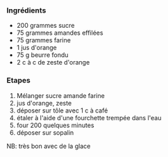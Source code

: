 ### Ingrédients
* 200 grammes sucre
* 75 grammes amandes effilées
* 75 grammes farine
* 1 jus d'orange
* 75 g beurre fondu
* 2 c à c de zeste d'orange

### Etapes
1. Mélanger sucre amande farine
1. jus d'orange, zeste
1. déposer sur tôle avec 1 c à café
1. étaler à l'aide d'une fourchette trempée dans l'eau
1. four 200 quelques minutes
1. déposer sur sopalin

NB: très bon avec de la glace 
